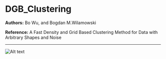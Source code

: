 # DGB_Clustering

**Authors:** Bo Wu, and Bogdan M.Wilamowski

**Reference:** A Fast Density and Grid Based Clustering Method for Data with Arbitrary Shapes and Noise

--------

![Alt text](/DGB_Clustering/tree/master/datasets/density-map-t710k.jpg?raw=true "example-density map of t7.10k")
